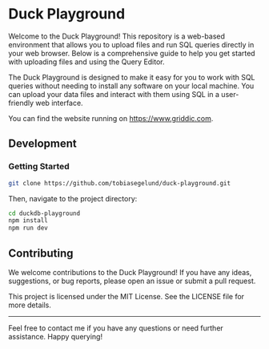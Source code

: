 # Duck Playground
Welcome to the Duck Playground! This repository is a web-based environment that allows you to upload files and run SQL queries directly in your web browser. Below is a comprehensive guide to help you get started with uploading files and using the Query Editor.

The Duck Playground is designed to make it easy for you to work with SQL queries without needing to install any software on your local machine. You can upload your data files and interact with them using SQL in a user-friendly web interface.


You can find the website running on https://www.griddic.com.

## Development

### Getting Started
```bash
git clone https://github.com/tobiasegelund/duck-playground.git
```

Then, navigate to the project directory:

```bash
cd duckdb-playground
npm install
npm run dev
```

## Contributing
We welcome contributions to the Duck Playground! If you have any ideas, suggestions, or bug reports, please open an issue or submit a pull request.

This project is licensed under the MIT License. See the LICENSE file for more details.

<hr>

Feel free to contact me if you have any questions or need further assistance. Happy querying!